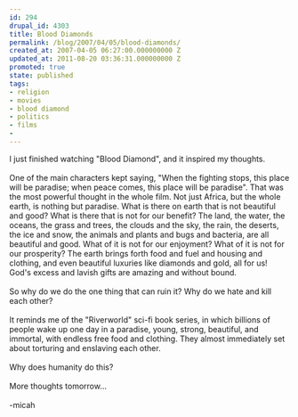```yaml
---
id: 294
drupal_id: 4303
title: Blood Diamonds
permalink: /blog/2007/04/05/blood-diamonds/
created_at: 2007-04-05 06:27:00.000000000 Z
updated_at: 2011-08-20 03:36:31.000000000 Z
promoted: true
state: published
tags:
- religion
- movies
- blood diamond
- politics
- films
- 
---
```

I just finished watching "Blood Diamond", and it inspired my thoughts.<br /><br />One of the main characters kept saying, "When the fighting stops, this place will be paradise; when peace comes, this place will be paradise". That was the most powerful thought in the whole film. Not just Africa, but the whole earth, is nothing but paradise. What is there on earth that is not beautiful and good? What is there that is not for our benefit? The land, the water, the oceans, the grass and trees, the clouds and the sky, the rain, the deserts, the ice and snow, the animals and plants and bugs and bacteria, are all beautiful and good. What of it is not for our enjoyment? What of it is not for our prosperity? The earth brings forth food and fuel and housing and clothing, and even beautiful luxuries like diamonds and gold, all for us! God's excess and lavish gifts are amazing and without bound.<br /><br />So why do we do the one thing that can ruin it? Why do we hate and kill each other?<br /><br />It reminds me of the "Riverworld" sci-fi book series, in which billions of people wake up one day in a paradise, young, strong, beautiful, and immortal, with endless free food and clothing. They almost immediately set about torturing and enslaving each other.<br /><br />Why does humanity do this?<br /><br />More thoughts tomorrow...<br /><br />-micah
